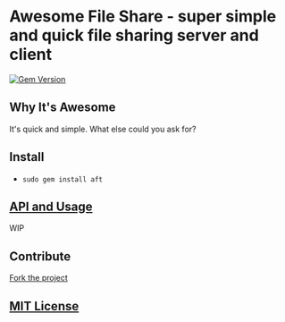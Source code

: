 # Awesome File Share - super simple and quick file sharing server and client

[![Gem Version](https://badge.fury.io/rb/aft.svg)](https://badge.fury.io/rb/aft)

## Why It's Awesome

It's quick and simple. What else could you ask for?

## Install

+ `sudo gem install aft`

## [API and Usage](https://github.com/wlib/aft/tree/master/docs)

WIP

## Contribute

[Fork the project](https://github.com/wlib/aft/fork)

## [MIT License](https://github.com/wlib/aft/blob/master/LICENSE)
